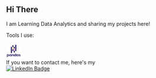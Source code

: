 ## Hi There 

I am Learning Data Analytics and sharing my projects here!

Tools I use: 
<div>
  <img src="https://raw.githubusercontent.com/devicons/devicon/1119b9f84c0290e0f0b38982099a2bd027a48bf1/icons/pandas/pandas-original-wordmark.svg" title="Java" alt="Java" width="40" height="40"/>&nbsp;
<div>
 If you want to contact me, here's my <div id="badges">
  <a href=https://www.linkedin.com/in/gehadmostafa/>
    <img src="https://img.shields.io/badge/LinkedIn-blue?style=for-the-badge&logo=linkedin&logoColor=white" alt="LinkedIn Badge"/>
  </a>
  
</div>

